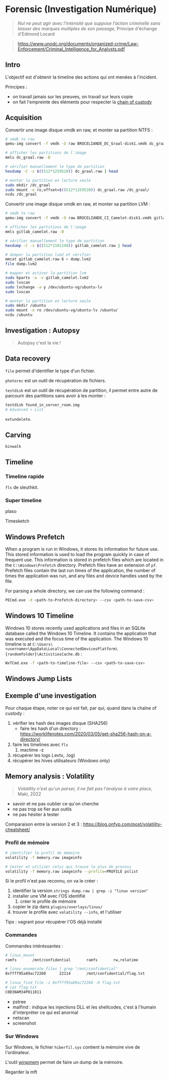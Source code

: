# Forensic (Investigation Numérique)

> *Nul ne peut agir avec l’intensité que suppose l’action criminelle sans laisser des marques multiples de son passage*, Principe d'échange d'Edmond Locard

> https://www.unodc.org/documents/organized-crime/Law-Enforcement/Criminal_Intelligence_for_Analysts.pdf

## Intro

L'objectif est d'obtenir la timeline des actions qui ont menées à l'incident.

Principes :
- on travail jamais sur les preuves, on travail sur leurs copie
- on fait l'empreinte des éléments pour respecter la [chain of custody](https://en.wikipedia.org/wiki/Chain_of_custody)

## Acquisition

Convertir une image disque vmdk en raw, et monter sa partition NTFS :
```bash
# vmdk to raw
qemu-img convert -f vmdk -O raw BROCELIANDE_DC_Graal-disk1.vmdk dc_graal.raw

# afficher les partitions de l'image
mmls dc_graal.raw -B

# vérifier manuellement le type de partition
hexdump -C -s $((512*1259520)) dc_graal.raw | head

# monter la partition en lecture seule
sudo mkdir /dc_graal
sudo mount -o ro,offset=$((512*1259520)) dc_graal.raw /dc_graal/
ncdu /dc_graal
```

Convertir une image disque vmdk en raw, et monter sa partition LVM :
```bash
# vmdk to raw
qemu-img convert -f vmdk -O raw BROCELIANDE_CI_Camelot-disk1.vmdk gitlab_camelot.raw

# afficher les partitions de l'image
mmls gitlab_camelot.raw -B

# vérifier manuellement le type de partition
hexdump -C -s $((512*2101248)) gitlab_camelot.raw | head

# dumper la partition lvm2 et vérifier
mmcat gitlab_camelot.raw 6 > dump.lvm2
file dump.lvm2

# mapper et activer la partition lvm
sudo kpartx -a -v gitlab_camelot.lvm2
sudo lvscan
sudo lvchange -a y /dev/ubuntu-vg/ubuntu-lv
sudo lvscan

# monter la partition en lecture seule
sudo mkdir /ubuntu
sudo mount -o ro /dev/ubuntu-vg/ubuntu-lv /ubuntu/
ncdu /ubuntu
```

## Investigation : Autopsy

> Autopsy c'est la vie !

## Data recovery

`file` permet d'identifier le type d'un fichier.

`photorec` est un outil de récupération de fichiers.

`testdisk` est un outil de récupération de partition, il permet entre autre de parcourir des partitions sans avoir à les monter :
```bash
testdisk found_in_server_room.img
# Advanced > List
```

`extundelete`.

## Carving

`binwalk`

## Timeline

### Timeline rapide

`fls` de sleuthkit.

### Super timeline

plaso

Timesketch

## Windows Prefetch

When a program is run in Windows, it stores its information for future use. This stored information is used to load the program quickly in case of frequent use. This information is stored in prefetch files which are located in the `C:\Windows\Prefetch` directory.
Prefetch files have an extension of `pf`. Prefetch files contain the last run times of the application, the number of times the application was run, and any files and device handles used by the file.

For parsing a whole directory, we can use the following command :
```bash
PECmd.exe -d <path-to-Prefetch-directory> --csv <path-to-save-csv>
```

## Windows 10 Timeline

Windows 10 stores recently used applications and files in an SQLite database called the Windows 10 Timeline. It contains the application that was executed and the focus time of the application. The Windows 10 timeline is at `C:\Users\<username>\AppData\Local\ConnectedDevicesPlatform\{randomfolder}\ActivitiesCache.db` :
```bash
WxTCmd.exe -f <path-to-timeline-file> --csv <path-to-save-csv>
```

## Windows Jump Lists

## Exemple d'une investigation

Pour chaque étape, noter ce qui est fait, par qui, quand dans la chaîne of custody :
1. vérifier les hash des images disque (SHA256)
   - faire les hash d'un directory : https://worklifenotes.com/2020/03/05/get-sha256-hash-on-a-directory/
2. faire les timelines avec `fls`
   1. mactime -z
3. récupérer les logs (.evtx, .log)
4. récupérer les hives utilisateurs (Windows only)

## Memory analysis : Volatility

> *Volatility n'est qu'un parser, il ne fait pas l'analyse à votre place*, Maki, 2022

- savoir et ne pas oublier ce qu'on cherche
- ne pas trop se fier aux outils
- ne pas hésiter à tester

Comparaison entre la version 2 et 3 : https://blog.onfvp.com/post/volatility-cheatsheet/

### Profil de mémoire

```bash
# identifier le profil de mémoire
volatility -f memory.raw imageinfo

# tester et utiliser celui qui trouve le plus de process
volatility -f memory.raw imageinfo --profile=PROFILE pslist
```

Si le profil n'est pas reconnu, on va le créer :
1. identifier la version `strings dump.raw | grep -i "linux version"`
2. installer une VM avec l'OS identifié
   1. créer le profile de mémoire
3. copier le zip dans `plugins/overlays/linux/`
4. trouver le profile avec `volatility --info`, et l'utiliser

<!-- Le script :
```bash
#!/bin/bash
git clone https://github.com/volatilityfoundation/volatility.git
cd volatility/tools/linux/ && make
cd ../../../
zip $(lsb_release -i -s)_$(uname -r)_profile.zip ./volatility/tools/linux/module.dwarf /boot/System.map-$(uname -r)
``` -->

Tips : vagrant pour récupérer l'OS déjà installé

### Commandes

Commandes intéréssantes :
```bash
# linux_mount
ramfs		/mnt/confidential		ramfs		rw,relatime

# linux_enumerate_files | grep "/mnt/confidential"
0xffff95a89ac72260		22114		/mnt/confidential/flag.txt

# linux_find_file -i 0xffff95a89ac72260 -O flag.txt
# cat flag.txt
C0D3N4M34P011011
```

- pstree
- malfind : indique les injections DLL et les shellcodes, c'est à l'humain d'interpréter ce qui est anormal
- netscan
- screenshot

### Sur Windows

Sur Windows, le fichier `hiberfil.sys` contient la mémoire vive de l'ordinateur.

L'outil [winpmem](https://winpmem.velocidex.com/) permet de faire un dump de la mémoire.

Regarder la mft

